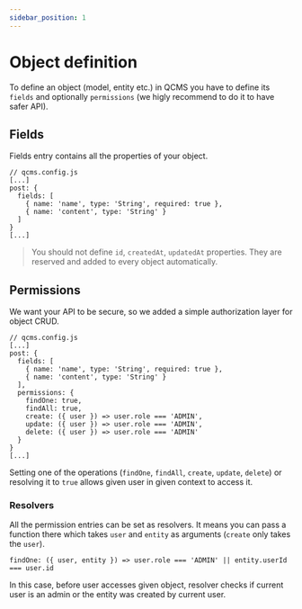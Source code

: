 ```yaml
---
sidebar_position: 1
---
```


# Object definition

To define an object (model, entity etc.) in QCMS you have to define its `fields` and optionally `permissions` (we higly recommend to do it to have safer API).

## Fields

Fields entry contains all the properties of your object.

```
// qcms.config.js
[...]
post: {
  fields: [
    { name: 'name', type: 'String', required: true },
    { name: 'content', type: 'String' }
  ]
}
[...]
```

> You should not define `id`, `createdAt`, `updatedAt` properties. They are reserved and added to every object automatically.

## Permissions

We want your API to be secure, so we added a simple authorization layer for object CRUD.

```
// qcms.config.js
[...]
post: {
  fields: [
    { name: 'name', type: 'String', required: true },
    { name: 'content', type: 'String' }
  ],
  permissions: {
    findOne: true,
    findAll: true,
    create: ({ user }) => user.role === 'ADMIN',
    update: ({ user }) => user.role === 'ADMIN',
    delete: ({ user }) => user.role === 'ADMIN'
  }
}
[...]
```

Setting one of the operations (`findOne`, `findAll`, `create`, `update`, `delete`) or resolving it to `true` allows given user in given context to access it.

### Resolvers

All the permission entries can be set as resolvers. It means you can pass a function there which takes `user` and `entity` as arguments (`create` only takes the `user`).

```
findOne: ({ user, entity }) => user.role === 'ADMIN' || entity.userId === user.id
```

In this case, before user accesses given object, resolver checks if current user is an admin or the entity was created by current user.
